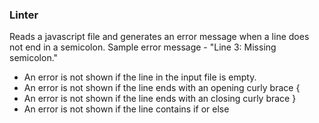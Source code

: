 ### Linter
Reads a javascript file and generates an error message when a line does not end in a semicolon.
Sample error message - "Line 3: Missing semicolon."
- An error is not shown if the line in the input file is empty.
- An error is not shown if the line ends with an opening curly brace {
- An error is not shown if the line ends with an closing curly brace }
- An error is not shown if the line contains if or else